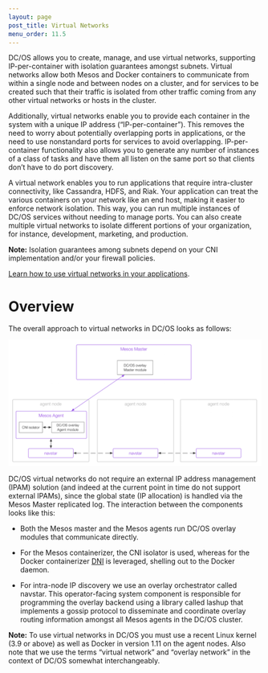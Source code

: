```yaml
---
layout: page
post_title: Virtual Networks
menu_order: 11.5 
---
```


DC/OS allows you to create, manage, and use virtual networks, supporting IP-per-container with isolation guarantees amongst subnets. Virtual networks allow both Mesos and Docker containers to communicate from within a single node and between nodes on a cluster, and for services to be created such that their traffic is isolated from other traffic coming from any other virtual networks or hosts in the cluster.

Additionally, virtual networks enable you to provide each container in the system with a unique IP address (“IP-per-container”). This removes the need to worry about potentially overlapping ports in applications, or the need to use nonstandard ports for services to avoid overlapping. IP-per-container functionality also allows you to generate any number of instances of a class of tasks and have them all listen on the same port so that clients don’t have to do port discovery.

A virtual network enables you to run applications that require intra-cluster connectivity, like Cassandra, HDFS, and Riak. Your application can treat the various containers on your network like an end host, making it easier to enforce network isolation. This way, you can run multiple instances of DC/OS services without needing to manage ports. You can also create multiple virtual networks to isolate different portions of your organization, for instance, development, marketing, and production.

**Note:** Isolation guarantees among subnets depend on your CNI implementation and/or your firewall policies.

[Learn how to use virtual networks in your applications](/docs/1.8/usage/virtual-networks/).

# Overview

The overall approach to virtual networks in DC/OS looks as follows:

![Overview of the DC/OS Virtual Networks architecture](/1.8/administration/virtual-networks/img/virtual-networks.png) 

DC/OS virtual networks do not require an external IP address management (IPAM) solution (and indeed at the current point in time do not support external IPAMs), since the global state (IP allocation) is handled via the Mesos Master replicated log. The interaction between the components looks like this:

- Both the Mesos master and the Mesos agents run DC/OS overlay modules that communicate directly.

- For the Mesos containerizer, the CNI isolator is used, whereas for the Docker containerizer [DNI](https://docs.docker.com/engine/userguide/networking/dockernetworks/) is leveraged, shelling out to the Docker daemon.

- For intra-node IP discovery we use an overlay orchestrator called navstar. This operator-facing system component is responsible for programming the overlay backend using a library called lashup that implements a gossip protocol to disseminate and coordinate overlay routing information amongst all Mesos agents in the DC/OS cluster.

**Note:** To use virtual networks in DC/OS you must use a recent Linux kernel (3.9 or above) as well as Docker in version 1.11 on the agent nodes.
Also note that we use the terms “virtual network” and “overlay network” in the context of DC/OS somewhat interchangeably.
